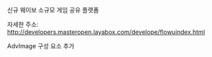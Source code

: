 신규 웨이보 소규모 게임 공유 플랫폼

자세한 주소: http://developers.masteropen.layabox.com/develope/flowuindex.html

AdvImage 구성 요소 추가



